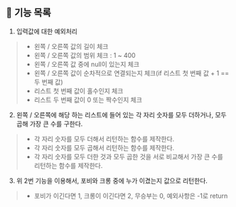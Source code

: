 ## 📝 기능 목록
1. 입력값에 대한 예외처리
> - 왼쪽 / 오른쪽 값의 길이 체크
> - 왼쪽 / 오른쪽 값의 범위 체크 : 1 ~ 400
> - 왼쪽 / 오른쪽 값 중에 null이 있는지 체크
> - 왼쪽 / 오른쪽 값이 순차적으로 연결되는지 체크(if 리스트 첫 번째 값 + 1 == 두 번째 값)
> - 리스트 첫 번째 값이 홀수인지 체크
> - 리스트 두 번째 값이 0 또는 짝수인지 체크

2. 왼쪽 / 오른쪽에 해당 하는 리스트에 들어 있는 각 자리 숫자를 모두 더하거나, 모두 곱해 가장 큰 수를 구한다.
> - 각 자리 숫자를 모두 더해서 리턴하는 함수를 제작한다.
> - 각 자리 숫자를 모두 곱해서 리턴하는 함수를 제작한다.
> - 각 자리 숫자를 모두 더한 것과 모두 곱한 것을 서로 비교해서 가장 큰 수를 리턴하는 함수를 제작한다.

3. 위 2번 기능을 이용해서, 포비와 크롱 중에 누가 이겼는지 값으로 리턴한다.
> - 포비가 이긴다면 1, 크롱이 이긴다면 2, 무승부는 0, 예외사항은 -1로 return